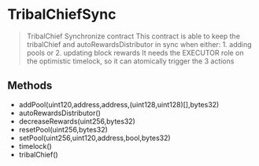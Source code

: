 # TribalChiefSync

> TribalChief Synchronize contract This contract is able to keep the tribalChief and autoRewardsDistributor in sync when either: 1. adding pools or  2. updating block rewards It needs the EXECUTOR role on the optimistic timelock, so it can atomically trigger the 3 actions

## Methods


 - addPool(uint120,address,address,(uint128,uint128)[],bytes32)
 - autoRewardsDistributor()
 - decreaseRewards(uint256,bytes32)
 - resetPool(uint256,bytes32)
 - setPool(uint256,uint120,address,bool,bytes32)
 - timelock()
 - tribalChief()
